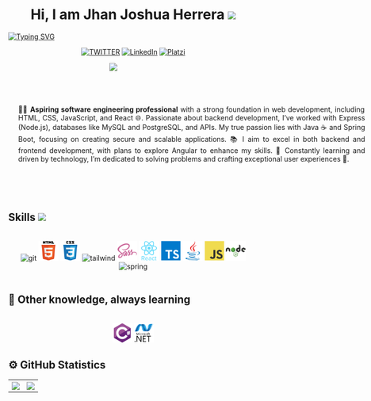 <h1 align="center">Hi, I am Jhan Joshua Herrera <img src="https://media.giphy.com/media/hvRJCLFzcasrR4ia7z/giphy.gif" width="35"></h1>

<a href="https://git.io/typing-svg"><img src="https://readme-typing-svg.demolab.com?font=Fira+Code&weight=600&size=25&duration=3000&pause=1000&color=1AF753&center=true&vCenter=true&width=1000&height=200&lines=Software+Engineering+Student;Backend+Developer+with+Spring+Boot" alt="Typing SVG" /></a>
<div align="center" with = "100%">
  
  <a href="https://x.com/jherrerado">![TWITTER](https://img.shields.io/badge/X-%23000000.svg?style=for-the-badge&logo=X&logoColor=white)</a>
  <a href="https://www.linkedin.com/in/jherrerado/">![LinkedIn](https://img.shields.io/badge/linkedin-%230077B5.svg?style=for-the-badge&logo=linkedin&logoColor=white)</a>
  <a href="https://platzi.com/p/joshuaHerrera/">![Platzi](https://img.shields.io/badge/platzi-000.svg?style=for-the-badge&logo=platzi)</a>
</div>
<picture> <img align="right" src="https://github.com/7oSkaaa/7oSkaaa/blob/main/Images/Right_Side.gif?raw=true" width = 300px style="padding-top: 0px; margin-top: 0px"></picture>

<br>
<br>
<br>
<p with="500" style="text-align: justify; padding: 20px; width: 700px;">🧑‍💻 <strong>Aspiring software engineering professional</strong> with a strong foundation in web development, including HTML, CSS, JavaScript, and React 🌐. Passionate about backend development, I’ve worked with Express (Node.js), databases like MySQL and PostgreSQL, and APIs. My true passion lies with Java ☕ and Spring Boot, focusing on creating secure and scalable applications. 📚 I aim to excel in both backend and frontend development, with plans to explore Angular to enhance my skills. 🚀 Constantly learning and driven by technology, I’m dedicated to solving problems and crafting exceptional user experiences 🙌. </p>
<br><br>

<h2> Skills <img src = "https://media2.giphy.com/media/QssGEmpkyEOhBCb7e1/giphy.gif?cid=ecf05e47a0n3gi1bfqntqmob8g9aid1oyj2wr3ds3mg700bl&rid=giphy.gif" width = 32px> </h2>
<div align = "center">
  <br>
<img src="https://www.vectorlogo.zone/logos/git-scm/git-scm-icon.svg" alt="git" width="40" height="40"/>  
<img src="https://raw.githubusercontent.com/devicons/devicon/master/icons/html5/html5-original-wordmark.svg" alt="html5" width="40" height="40"/>  
  <img src="https://raw.githubusercontent.com/devicons/devicon/master/icons/css3/css3-original-wordmark.svg" alt="css3" width="40" height="40"/>
<img src="https://www.vectorlogo.zone/logos/tailwindcss/tailwindcss-icon.svg" alt="tailwind" width="40" height="40"/>  
<img src="https://raw.githubusercontent.com/devicons/devicon/master/icons/sass/sass-original.svg" alt="sass" width="40" height="40"/>  
<img src="https://raw.githubusercontent.com/devicons/devicon/master/icons/react/react-original-wordmark.svg" alt="react" width="40" height="40"/>  
<img src="https://raw.githubusercontent.com/devicons/devicon/master/icons/typescript/typescript-original.svg" alt="typescript" width="40" height="40"/>  
<img src="https://raw.githubusercontent.com/devicons/devicon/master/icons/java/java-original.svg" alt="java" width="40" height="40"/>  
<img src="https://raw.githubusercontent.com/devicons/devicon/master/icons/javascript/javascript-original.svg" alt="javascript" width="40" height="40"/>  
<img src="https://raw.githubusercontent.com/devicons/devicon/master/icons/nodejs/nodejs-original-wordmark.svg" alt="nodejs" width="40" height="40"/>  
<img src="https://www.vectorlogo.zone/logos/springio/springio-icon.svg" alt="spring" width="40" height="40"/>  

</div>
<br>
<h2>🧠  Other knowledge, always learning</h2>
<br>
<div align = "center">
<img src="https://raw.githubusercontent.com/devicons/devicon/master/icons/csharp/csharp-original.svg" alt="csharp" width="40" height="40"/>  
<img src="https://raw.githubusercontent.com/devicons/devicon/master/icons/dot-net/dot-net-original-wordmark.svg" alt="dotnet" width="40" height="40"/>  


</div>
<h2>⚙️  GitHub Statistics</h2>

<p align="center">
<table align="center">
<tr border="none">
<td width="50%" align="center">
  
  <img  align="center"  src="https://github-readme-stats.vercel.app/api?username=jherrerado&theme=dark&show_icons=true&count_private=true" />
</td>
<td width="50%" align="center">
  <img  align="center"  src="https://github-readme-stats.anuraghazra1.vercel.app/api/top-langs/?username=jherrerado&theme=dark&hide_border=false&no-bg=true&no-frame=true&langs_count=10"/> 
  </td>
</tr>
</table>


